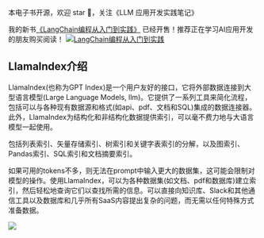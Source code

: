 本电子书开源，欢迎 star 🌟，关注《LLM 应用开发实践笔记》

我的新书[《LangChain编程从入门到实践》](https://u.jd.com/V8pkqFY) 已经开售！推荐正在学习AI应用开发的朋友购买阅读！
[![LangChain编程从入门到实践](../../images/langchain-book.jpg "LangChain编程从入门到实践")](https://u.jd.com/V8pkqFY) 
 

## LlamaIndex介绍
LlamaIndex(也称为GPT Index)是一个用户友好的接口，它将外部数据连接到大型语言模型(Large Language Models, llm)。它提供了一系列工具来简化流程，包括可以与各种现有数据源和格式(如api、pdf、文档和SQL)集成的数据连接器。此外，LlamaIndex为结构化和非结构化数据提供索引，可以毫不费力地与大语言模型一起使用。

包括列表索引、矢量存储索引、树索引和关键字表索引的分解，以及图索引、Pandas索引、SQL索引和文档摘要索引。

如果可用的tokens不多，则无法在prompt中输入更大的数据集，这可能会限制对模型的操作。使用LlamaIndex，可以为各种数据集(如文档、pdf和数据库)建立索引，然后轻松地查询它们以查找所需的信息。可以直接向知识库、Slack和其他通信工具以及数据库和几乎所有SaaS内容提出复杂的问题，而无需以任何特殊方式准备数据。

![](../images/llamaIndex1.png)


